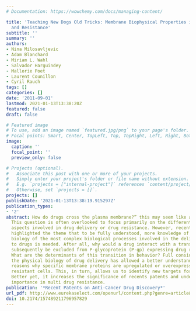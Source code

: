```yaml
---
# Documentation: https://wowchemy.com/docs/managing-content/

title: 'Teaching New Dogs Old Tricks: Membrane Biophysical Properties in Drug Delivery
  and Resistance'
subtitle: ''
summary: ''
authors:
- Nina Milosavljevic
- Adam Blanchard
- Miriam L. Wahl
- Salvador Harguindey
- Mallorie Poet
- Laurent Counillon
- Cyril Rauch
tags: []
categories: []
date: '2011-09-01'
lastmod: 2021-01-13T13:38:20Z
featured: false
draft: false

# Featured image
# To use, add an image named `featured.jpg/png` to your page's folder.
# Focal points: Smart, Center, TopLeft, Top, TopRight, Left, Right, BottomLeft, Bottom, BottomRight.
image:
  caption: ''
  focal_point: ''
  preview_only: false

# Projects (optional).
#   Associate this post with one or more of your projects.
#   Simply enter your project's folder or file name without extension.
#   E.g. `projects = ["internal-project"]` references `content/project/deep-learning/index.md`.
#   Otherwise, set `projects = []`.
projects: []
publishDate: '2021-01-13T13:38:19.915297Z'
publication_types:
- '2'
abstract: How do drugs cross the plasma membrane?” this may seem like a trivial question.
  This question is often overlooked to focus primarily on the different complex macro-molecular
  aspects involved in drug delivery or drug resistance. However, recent studies have
  highlighted the theme that to be fully understood, more knowledge of the underlying
  biology of the most complex biological processes involved in the delivery and resistance
  to drugs is needed. After all, why would a drug interact with a transporter then
  subsequently be excluded from P-glycoprotein (P-gp) expressing drug resistant cells?
  What are the determinants of this transition in behavior? Full consideration of
  the physical biology of drug delivery has allowed a better understanding of the
  reasons why specific membrane proteins are upregulated or overexpressed in drug
  resistant cells. This, in turn, allows us to identify new targets for drug chemicals.
  Better yet, it increases the significance of recents patents and underlines their
  importance in multi drug resistance.
publication: '*Recent Patents on Anti-Cancer Drug Discovery*'
url_pdf: http://www.eurekaselect.com/openurl/content.php?genre=article&issn=1574-8928&volume=6&issue=3&spage=334
doi: 10.2174/157489211796957829
---
```

